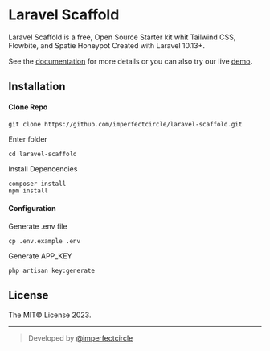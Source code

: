 # Laravel Scaffold

Laravel Scaffold is a free, Open Source Starter kit whit Tailwind CSS, Flowbite, and Spatie Honeypot
Created with Laravel 10.13+.

See the [documentation](http://laravel-scaffold-docs.modulr.io) for more details or you can also try our live [demo](http://laravel-scaffold.modulr.io).


## Installation


#### Clone Repo

```
git clone https://github.com/imperfectcircle/laravel-scaffold.git
```

Enter folder
```
cd laravel-scaffold
```

Install Depencencies
```
composer install
npm install
```

#### Configuration

Generate .env file
```
cp .env.example .env
```

Generate APP_KEY
```
php artisan key:generate
```


## License

The MIT© License 2023.

---

> Developed by [@imperfectcircle](https://github.com/imperfectcircle)